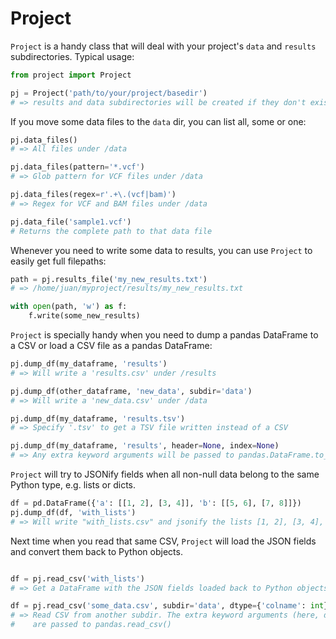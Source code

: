 # Project

`Project` is a handy class that will deal with your project's `data` and `results`
subdirectories. Typical usage:

```python
from project import Project

pj = Project('path/to/your/project/basedir')
# => results and data subdirectories will be created if they don't exist
```

If you move some data files to the `data` dir, you can list all, some or one:

```python
pj.data_files()
# => All files under /data

pj.data_files(pattern='*.vcf')
# => Glob pattern for VCF files under /data

pj.data_files(regex=r'.+\.(vcf|bam)')
# => Regex for VCF and BAM files under /data

pj.data_file('sample1.vcf')
# Returns the complete path to that data file
```

Whenever you need to write some data to results, you can use `Project` to
easily get full filepaths:

```python
path = pj.results_file('my_new_results.txt')
# => /home/juan/myproject/results/my_new_results.txt

with open(path, 'w') as f:
    f.write(some_new_results)
```

`Project` is specially handy when you need to dump a pandas DataFrame to a CSV
or load a CSV file as a pandas DataFrame:

```python
pj.dump_df(my_dataframe, 'results')
# => Will write a 'results.csv' under /results

pj.dump_df(other_dataframe, 'new_data', subdir='data')
# => Will write a 'new_data.csv' under /data

pj.dump_df(my_dataframe, 'results.tsv')
# => Specify '.tsv' to get a TSV file written instead of a CSV

pj.dump_df(my_dataframe, 'results', header=None, index=None)
# => Any extra keyword arguments will be passed to pandas.DataFrame.to_csv()
```

`Project` will try to JSONify fields when all non-null data belong to the same
Python type, e.g. lists or dicts.

```python
df = pd.DataFrame({'a': [[1, 2], [3, 4]], 'b': [[5, 6], [7, 8]]})
pj.dump_df(df, 'with_lists')
# => Will write "with_lists.csv" and jsonify the lists [1, 2], [3, 4], etc.
```

Next time when you read that same CSV, `Project` will load the JSON fields
and convert them back to Python objects.

```python

df = pj.read_csv('with_lists')
# => Get a DataFrame with the JSON fields loaded back to Python objects.

df = pj.read_csv('some_data.csv', subdir='data', dtype={'colname': int})
# => Read CSV from another subdir. The extra keyword arguments (here, dtype)
#    are passed to pandas.read_csv()
```
